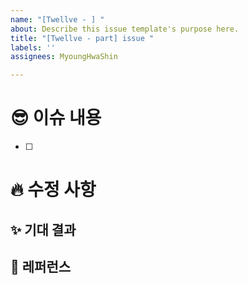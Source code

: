 ```yaml
---
name: "[Twellve - ] "
about: Describe this issue template's purpose here.
title: "[Twellve - part] issue "
labels: ''
assignees: MyoungHwaShin

---
```


# 😎 이슈 내용
- [ ] 

# :fire: 수정 사항

## ✨ 기대 결과

## 📸 레퍼런스
